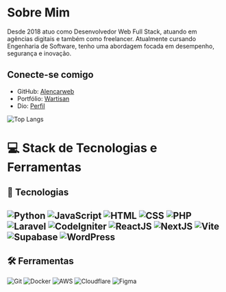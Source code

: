 # Sobre Mim
Desde 2018 atuo como Desenvolvedor Web Full Stack, atuando em agências digitais e também como freelancer. Atualmente cursando Engenharia de Software, tenho uma abordagem focada em desempenho, segurança e inovação.

## Conecte-se comigo
- GitHub: [Alencarweb](https://www.linkedin.com/in/alencar-souza/)
- Portfólio: [Wartisan](https://wartisan.com.br/)
- Dio: [Perfil](https://www.dio.me/users/alencarsouza2011)

![Top Langs](https://github-readme-stats-git-masterrstaa-rickstaa.vercel.app/api/top-langs/?username=alencarweb&bg_color=000&border_color=30A3DC&title_color=E94D5F&text_color=FFF)

# 💻 Stack de Tecnologias e Ferramentas

## 🚀 Tecnologias

![Python](https://img.shields.io/badge/Python-blue?style=for-the-badge&logo=python&logoColor=white) ![JavaScript](https://img.shields.io/badge/JavaScript-blue?style=for-the-badge&logo=javascript&logoColor=white)  ![HTML](https://img.shields.io/badge/HTML-blue?style=for-the-badge&logo=html5&logoColor=white)  ![CSS](https://img.shields.io/badge/CSS-blue?style=for-the-badge&logo=css3&logoColor=white) ![PHP](https://img.shields.io/badge/PHP-blue?style=for-the-badge&logo=php&logoColor=white) ![Laravel](https://img.shields.io/badge/Laravel-blue?style=for-the-badge&logo=laravel&logoColor=white) ![CodeIgniter](https://img.shields.io/badge/CodeIgniter-blue?style=for-the-badge&logo=codeigniter&logoColor=white) ![ReactJS](https://img.shields.io/badge/React-blue?style=for-the-badge&logo=react&logoColor=white) ![NextJS](https://img.shields.io/badge/Next.js-blue?style=for-the-badge&logo=next.js&logoColor=white)  ![Vite](https://img.shields.io/badge/Vite-blue?style=for-the-badge&logo=vite&logoColor=white) ![Supabase](https://img.shields.io/badge/Supabase-blue?style=for-the-badge&logo=supabase&logoColor=white) ![WordPress](https://img.shields.io/badge/WordPress-blue?style=for-the-badge&logo=wordpress&logoColor=white)
---

## 🛠️ Ferramentas

![Git](https://img.shields.io/badge/Git-blue?style=for-the-badge&logo=git&logoColor=white)  ![Docker](https://img.shields.io/badge/Docker-blue?style=for-the-badge&logo=docker&logoColor=white)  ![AWS](https://img.shields.io/badge/AWS-blue?style=for-the-badge&logo=amazon-aws&logoColor=white)  ![Cloudflare](https://img.shields.io/badge/Cloudflare-blue?style=for-the-badge&logo=cloudflare&logoColor=white)  ![Figma](https://img.shields.io/badge/Figma-blue?style=for-the-badge&logo=figma&logoColor=white)  
